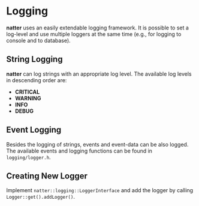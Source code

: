 # Logging

**natter** uses an easily extendable logging framework. It is possible to set a log-level and use multiple loggers at the same
time (e.g., for logging to console and to database).

## String Logging

**natter** can log strings with an appropriate log level. The available log levels in descending order are:

- **CRITICAL**
- **WARNING**
- **INFO**
- **DEBUG**

## Event Logging

Besides the logging of strings, events and event-data can be also logged. The available events and logging functions can be found in ``logging/logger.h``.

## Creating New Logger

Implement ``natter::logging::LoggerInterface`` and add the logger by calling ``Logger::get().addLogger()``.
<!-- TODO: Link -->
